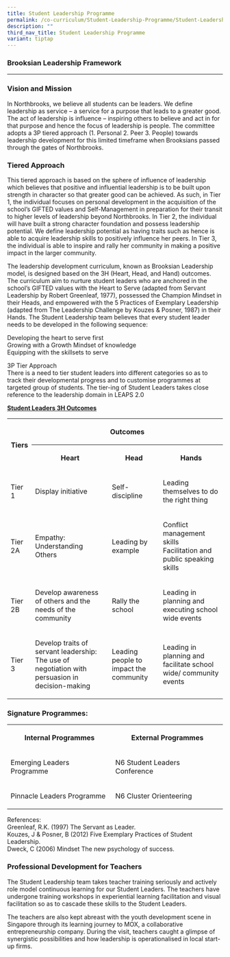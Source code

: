 ```yaml
---
title: Student Leadership Programme
permalink: /co-curriculum/Student-Leadership-Programme/Student-Leadership-Programme/
description: ""
third_nav_title: Student Leadership Programme
variant: tiptap
---
```

<h3>Brooksian Leadership Framework</h3>
<hr>
<h3>Vision and Mission</h3>
<p>In Northbrooks, we believe all students can be leaders. We define leadership
as service – a service for a purpose that leads to a greater good. The
act of leadership is influence – inspiring others to believe and act in
for that purpose and hence the focus of leadership is people. The committee
adopts a 3P tiered approach (1. Personal 2. Peer 3. People) towards leadership
development for this limited timeframe when Brooksians passed through the
gates of Northbrooks.</p>
<h3>Tiered Approach</h3>
<p>This tiered approach is based on the sphere of influence of leadership
which believes that positive and influential leadership is to be built
upon strength in character so that greater good can be achieved. As such,
in Tier 1, the individual focuses on personal development in the acquisition
of the school’s GIFTED values and Self-Management in preparation for their
transit to higher levels of leadership beyond Northbrooks. In Tier 2, the
individual will have built a strong character foundation and possess leadership
potential. We define leadership potential as having traits such as hence
is able to acquire leadership skills to positively influence her peers.
In Tier 3, the individual is able to inspire and rally her community in
making a positive impact in the larger community.&nbsp;</p>
<p>The leadership development curriculum, known as Brooksian Leadership model,
is designed based on the 3H (Heart, Head, and Hand) outcomes. The curriculum
aim to nurture student leaders who are anchored in the school’s GIFTED
values with the Heart to Serve (adapted from Servant Leadership by Robert
Greenleaf, 1977), possessed the Champion Mindset in their Heads, and empowered
with the 5 Practices of Exemplary Leadership (adapted from The Leadership
Challenge by Kouzes &amp; Posner, 1987) in their Hands. The Student Leadership
team believes that every student leader needs to be developed in the following
sequence:&nbsp;</p>
<p>Developing the heart to serve first&nbsp;
<br>Growing with a Growth Mindset of knowledge&nbsp;
<br>Equipping with the skillsets to serve&nbsp;</p>
<p>3P Tier Approach&nbsp;
<br>There is a need to tier student leaders into different categories so as
to track their developmental progress and to customise programmes at targeted
group of students. The tier-ing of Student Leaders takes close reference
to the leadership domain in LEAPS 2.0</p>
<p><strong><u>Student Leaders 3H Outcomes</u></strong>
</p>
<table>
<tbody>
<tr>
<th rowspan="2" colspan="1">
<p>Tiers</p>
</th>
<th rowspan="1" colspan="3">
<p>Outcomes</p>
</th>
</tr>
<tr>
<th rowspan="1" colspan="1">
<p>Heart</p>
</th>
<th rowspan="1" colspan="1">
<p>Head</p>
</th>
<th rowspan="1" colspan="1">
<p>Hands</p>
</th>
</tr>
<tr>
<td rowspan="1" colspan="1">
<p>Tier 1</p>
</td>
<td rowspan="1" colspan="1">
<p>Display initiative</p>
</td>
<td rowspan="1" colspan="1">
<p>Self-discipline</p>
</td>
<td rowspan="1" colspan="1">
<p>Leading themselves to do the right thing</p>
</td>
</tr>
<tr>
<td rowspan="1" colspan="1">
<p>Tier 2A</p>
</td>
<td rowspan="1" colspan="1">
<p>Empathy: Understanding Others</p>
</td>
<td rowspan="1" colspan="1">
<p>Leading by example</p>
</td>
<td rowspan="1" colspan="1">
<p>Conflict management skills
<br>Facilitation and public speaking skills</p>
</td>
</tr>
<tr>
<td rowspan="1" colspan="1">
<p>Tier 2B</p>
</td>
<td rowspan="1" colspan="1">
<p>Develop awareness of others and the needs of the community</p>
</td>
<td rowspan="1" colspan="1">
<p>Rally the school</p>
</td>
<td rowspan="1" colspan="1">
<p>Leading in planning and executing school wide events</p>
</td>
</tr>
<tr>
<td rowspan="1" colspan="1">
<p>Tier 3</p>
</td>
<td rowspan="1" colspan="1">
<p>Develop traits of servant leadership: The use of negotiation with persuasion
in decision-making</p>
</td>
<td rowspan="1" colspan="1">
<p>Leading people to impact the community</p>
</td>
<td rowspan="1" colspan="1">
<p>Leading in planning and facilitate school wide/ community events</p>
</td>
</tr>
</tbody>
</table>
<h3>Signature Programmes:</h3>
<table>
<tbody>
<tr>
<th rowspan="1" colspan="1">
<p>Internal Programmes</p>
</th>
<th rowspan="1" colspan="1">
<p>External Programmes</p>
</th>
</tr>
<tr>
<td rowspan="1" colspan="1">
<p>Emerging Leaders Programme</p>
</td>
<td rowspan="1" colspan="1">
<p>N6 Student Leaders Conference</p>
</td>
</tr>
<tr>
<td rowspan="1" colspan="1">
<p>Pinnacle Leaders Programme</p>
</td>
<td rowspan="1" colspan="1">
<p>N6 Cluster Orienteering</p>
</td>
</tr>
</tbody>
</table>
<p>References:
<br>Greenleaf, R.K. (1997) The Servant as Leader.
<br>Kouzes, J &amp; Posner, B (2012) Five Exemplary Practices of Student Leadership.
<br>Dweck, C (2006) Mindset The new psychology of success.</p>
<h3>Professional Development for Teachers</h3>
<p>The Student Leadership team takes teacher training seriously and actively
role model continuous learning for our Student Leaders. The teachers have
undergone training workshops in experiential learning facilitation and
visual facilitation so as to cascade these skills to the Student Leaders.</p>
<p>The teachers are also kept abreast with the youth development scene in
Singapore through its learning journey to MOX, a collaborative entrepreneurship
company. During the visit, teachers caught a glimpse of synergistic possibilities
and how leadership is operationalised in local start-up firms.</p>